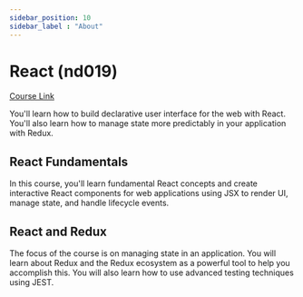 ```yaml
---
sidebar_position: 10
sidebar_label : "About"
---
```


# React (nd019)
[Course Link](https://www.udacity.com/course/react-nanodegree--nd019)

You'll learn how to build declarative user interface for the web with React. You'll also learn how to manage state more predictably in your application with Redux.

## React Fundamentals

In this course, you'll learn fundamental React concepts and create interactive React components for web applications using JSX to render UI, manage state, and handle lifecycle events.

## React and Redux

The focus of the course is on managing state in an application. You will learn about Redux and the Redux ecosystem as a powerful tool to help you accomplish this. You will also learn how to use advanced testing techniques using JEST.